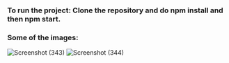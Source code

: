 ### To run the project: Clone the repository and do npm install and then npm start.

### Some of the images:
![Screenshot (343)](https://user-images.githubusercontent.com/70688937/169258895-36432ffa-30ef-49e6-821a-fe22ffe43f3a.png)
![Screenshot (344)](https://user-images.githubusercontent.com/70688937/169259120-9a10825a-f556-48ad-b396-300b6d4dbc8b.png)


